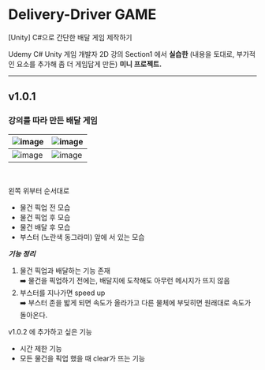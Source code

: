 # Delivery-Driver GAME
[Unity] C#으로 간단한 배달 게임 제작하기

Udemy C# Unity 게임 개발자 2D 강의 Section1 에서 **실습한** (내용을 토대로, 부가적인 요소를 추가해 좀 더 게임답게 만든) **미니 프로젝트.**

------
## v1.0.1
### 강의를 따라 만든 배달 게임
![image](https://github.com/soyoungxxx/delivery-driver/assets/100336643/6d593d06-e3a1-4afa-81c3-8b46bb0aaec2) |![image](https://github.com/soyoungxxx/delivery-driver/assets/100336643/c07bd559-c94e-4dd6-9df3-25a0f2c51de9)
--- | --- |
![image](https://github.com/soyoungxxx/delivery-driver/assets/100336643/242e8402-8c84-49ed-ad3e-e6b3ce3a8547) |![image](https://github.com/soyoungxxx/delivery-driver/assets/100336643/bdf866e9-3cf7-46f0-ace5-ae0be128027f)
<br>

왼쪽 위부터 순서대로
- 물건 픽업 전 모습
- 물건 픽업 후 모습
- 물건 배달 후 모습
- 부스터 (노란색 동그라미) 앞에 서 있는 모습

__*기능 정리*__
1. 물건 픽업과 배달하는 기능 존재
<br> ➡️ 물건을 픽업하기 전에는, 배달지에 도착해도 아무런 메시지가 뜨지 않음
2. 부스터를 지나가면 speed up
<br> ➡️ 부스터 존을 밟게 되면 속도가 올라가고 다른 물체에 부딪히면 원래대로 속도가 돌아온다.

v1.0.2 에 추가하고 싶은 기능
- 시간 제한 기능
- 모든 물건을 픽업 했을 때 clear가 뜨는 기능
